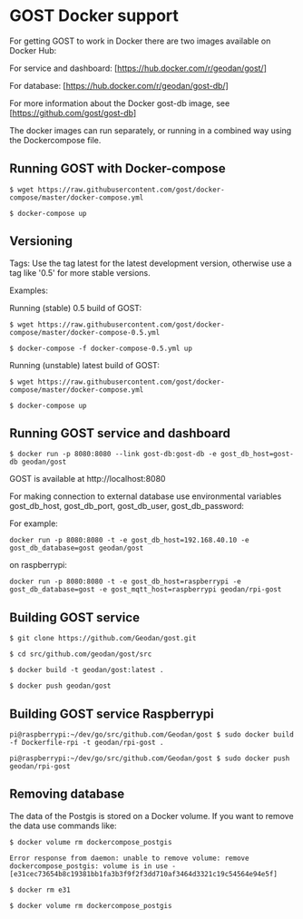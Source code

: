 # GOST Docker support

For getting GOST to work in Docker there are two images available on Docker Hub:

For service and dashboard: [https://hub.docker.com/r/geodan/gost/]

For database: [https://hub.docker.com/r/geodan/gost-db/]

For more information about the Docker gost-db image, see [https://github.com/gost/gost-db]

The docker images can run separately, or running in a combined way using the Dockercompose file.

## Running GOST with Docker-compose

```
$ wget https://raw.githubusercontent.com/gost/docker-compose/master/docker-compose.yml 

$ docker-compose up
```

## Versioning

Tags: Use the tag latest for the latest development version, otherwise use a tag like '0.5' for more stable versions.

Examples:

Running (stable) 0.5 build of GOST:
```
$ wget https://raw.githubusercontent.com/gost/docker-compose/master/docker-compose-0.5.yml 

$ docker-compose -f docker-compose-0.5.yml up
```

Running (unstable) latest build of GOST:
```
$ wget https://raw.githubusercontent.com/gost/docker-compose/master/docker-compose.yml 

$ docker-compose up
```

## Running GOST service and dashboard
```
$ docker run -p 8080:8080 --link gost-db:gost-db -e gost_db_host=gost-db geodan/gost
```
GOST is available at http://localhost:8080 

For making connection to external database use environmental variables gost_db_host, gost_db_port, gost_db_user, gost_db_password:

For example: 
```
docker run -p 8080:8080 -t -e gost_db_host=192.168.40.10 -e gost_db_database=gost geodan/gost

```

on raspberrypi:
```
docker run -p 8080:8080 -t -e gost_db_host=raspberrypi -e gost_db_database=gost -e gost_mqtt_host=raspberrypi geodan/rpi-gost
```

## Building GOST service

```
$ git clone https://github.com/Geodan/gost.git

$ cd src/github.com/geodan/gost/src

$ docker build -t geodan/gost:latest .

$ docker push geodan/gost

```
## Building GOST service Raspberrypi

```
pi@raspberrypi:~/dev/go/src/github.com/Geodan/gost $ sudo docker build -f Dockerfile-rpi -t geodan/rpi-gost .

pi@raspberrypi:~/dev/go/src/github.com/Geodan/gost $ sudo docker push geodan/rpi-gost
```

## Removing database

The data of the Postgis is stored on a Docker volume. If you want to remove the data use commands like:

```
$ docker volume rm dockercompose_postgis

Error response from daemon: unable to remove volume: remove dockercompose_postgis: volume is in use - [e31cec73654b8c19381bb1fa3b3f9f2f3dd710af3464d3321c19c54564e94e5f]

$ docker rm e31

$ docker volume rm dockercompose_postgis
```
